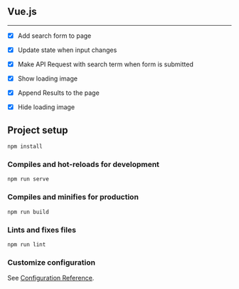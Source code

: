 ## Vue.js

---

- [x] Add search form to page
- [x] Update state when input changes
- [x] Make API Request with search term when form is submitted
- [x] Show loading image
- [x] Append Results to the page
- [x] Hide loading image




## Project setup
```
npm install
```

### Compiles and hot-reloads for development
```
npm run serve
```

### Compiles and minifies for production
```
npm run build
```

### Lints and fixes files
```
npm run lint
```

### Customize configuration
See [Configuration Reference](https://cli.vuejs.org/config/).
